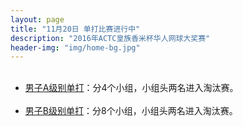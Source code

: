```yaml
---
layout: page
title: "11月20日 单打比赛进行中"
description: "2016年ACTC皇族香米杯华人网球大奖赛"
header-img: "img/home-bg.jpg"
---
```


<ul>
  <li><a class="btn btn-info" role="button" href="{{ site.baseurl }}/2016/draws/single-a">男子A级别单打</a>：分4个小组，小组头两名进入淘汰赛。 </li>
  <li><a class="btn btn-info" role="button" href="{{ site.baseurl }}/2016/draws/single-b">男子B级别单打</a>：分8个小组，小组头两名进入淘汰赛。 </li>
</ul>
